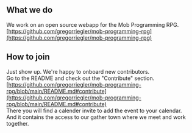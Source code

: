 ## What we do

We work on an open source webapp for the Mob Programming RPG.  
[https://github.com/gregorriegler/mob-programming-rpg](https://github.com/gregorriegler/mob-programming-rpg)

## How to join

Just show up. We're happy to onboard new contributors.  
Go to the README and check out the "Contribute" section.  
[https://github.com/gregorriegler/mob-programming-rpg/blob/main/README.md#contribute](https://github.com/gregorriegler/mob-programming-rpg/blob/main/README.md#contribute)  
There you will find a calender invite to add the event to your calendar.  
And it contains the access to our gather town where we meet and work together.
